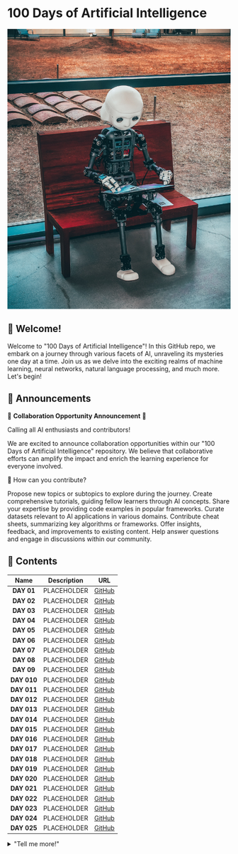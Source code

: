# 100 Days of Artificial Intelligence


![](https://github.com/natnew/100-Days-of-Artificial-Intelligence/blob/main/Images/andrea-de-santis-zwd435-ewb4-unsplash.jpg)

## 👋 Welcome! 

Welcome to "100 Days of Artificial Intelligence"! In this GitHub repo, we embark on a journey through various facets of AI, unraveling its mysteries one day at a time. Join us as we delve into the exciting realms of machine learning, neural networks, natural language processing, and much more. Let's begin!

## 👀 Announcements 
📢 **Collaboration Opportunity Announcement** 🤝

Calling all AI enthusiasts and contributors!

We are excited to announce collaboration opportunities within our "100 Days of Artificial Intelligence" repository. We believe that collaborative efforts can amplify the impact and enrich the learning experience for everyone involved.

🌟 How can you contribute?

Propose new topics or subtopics to explore during the journey.
Create comprehensive tutorials, guiding fellow learners through AI concepts.
Share your expertise by providing code examples in popular frameworks.
Curate datasets relevant to AI applications in various domains.
Contribute cheat sheets, summarizing key algorithms or frameworks.
Offer insights, feedback, and improvements to existing content.
Help answer questions and engage in discussions within our community.

## 📖 Contents 
|  Name  |  Description  |  URL  |
| :-----:| :------------:| :----:|
| **DAY 01**| PLACEHOLDER  | [GitHub]()|
| **DAY 02**| PLACEHOLDER  | [GitHub]()|
| **DAY 03**| PLACEHOLDER  | [GitHub]()|
| **DAY 04**| PLACEHOLDER  | [GitHub]()|
| **DAY 05**| PLACEHOLDER  | [GitHub]()|
| **DAY 06**| PLACEHOLDER  | [GitHub]()|
| **DAY 07**| PLACEHOLDER  | [GitHub]()|
| **DAY 08**| PLACEHOLDER  | [GitHub]()|
| **DAY 09**| PLACEHOLDER  | [GitHub]()|
| **DAY 010**| PLACEHOLDER  | [GitHub]()|
| **DAY 011**| PLACEHOLDER  | [GitHub]()|
| **DAY 012**| PLACEHOLDER  | [GitHub]()|
| **DAY 013**| PLACEHOLDER  | [GitHub]()|
| **DAY 014**| PLACEHOLDER  | [GitHub]()|
| **DAY 015**| PLACEHOLDER  | [GitHub]()|
| **DAY 016**| PLACEHOLDER  | [GitHub]()|
| **DAY 017**| PLACEHOLDER  | [GitHub]()|
| **DAY 018**| PLACEHOLDER  | [GitHub]()|
| **DAY 019**| PLACEHOLDER  | [GitHub]()|
| **DAY 020**| PLACEHOLDER  | [GitHub]()|
| **DAY 021**| PLACEHOLDER  | [GitHub]()|
| **DAY 022**| PLACEHOLDER  | [GitHub]()|
| **DAY 023**| PLACEHOLDER  | [GitHub]()|
| **DAY 024**| PLACEHOLDER  | [GitHub]()|
| **DAY 025**| PLACEHOLDER  | [GitHub]()|

<details> 
	<summary>"Tell me more!"</summary>
	<br>
	<ul>
	<li><a href="https://github.com/natnew/100-Days-of-Artificial-Intelligence">Daily Topics</a></li>
	<li><a href="https://github.com/natnew/100-Days-of-Artificial-Intelligence">Code Examples</a></li>
  <li><a href="https://github.com/natnew/100-Days-of-Artificial-Intelligence">Tutorials</a></li>
  <li><a href="https://github.com/natnew/100-Days-of-Artificial-Intelligence">Cheat Sheets</a></li>
  <li><a href="https://github.com/natnew/100-Days-of-Artificial-Intelligence">Data Sets</li>
  <li><a href="https://github.com/natnew/100-Days-of-Artificial-Intelligence">Project Showcase</a></li>
  <li><a href="https://github.com/natnew/100-Days-of-Artificial-Intelligence">Resources</a></li>
  <li><a href="https://github.com/natnew/100-Days-of-Artificial-Intelligence">Discussions and Q&A</a></li>
  </ul>
</details>

